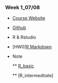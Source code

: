  ### Week 1_07/08
 
   * [Course Website](https://www.peculab.org/2019/07/03/108-%e5%85%a8%e5%9c%8b%e5%a4%8f%e5%ad%a3%e5%ad%b8%e9%99%a2%e8%aa%b2%e7%a8%8b%e5%85%a7%e5%ae%b9/)

   * [Github](https://www.peculab.org/2019/07/03/108-%e5%85%a8%e5%9c%8b%e5%a4%8f%e5%ad%a3%e5%ad%b8%e9%99%a2%e5%ad%b8%e5%93%a1-github/)
    
   * R & Rstudio
    
   * [HW0][R Markdown](https://rachel0718.github.io/data_science/week%201_0708/hw_0.html)
    
   * Note
   
     ** [R_basic](https://rachel0718.github.io/data_science/week%201_0708/R_basic.html)
     
     ** [R_intermedtiate]
